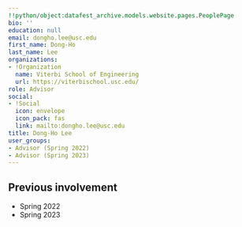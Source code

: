 ```yaml
---
!!python/object:datafest_archive.models.website.pages.PeoplePage
bio: ''
education: null
email: dongho.lee@usc.edu
first_name: Dong-Ho
last_name: Lee
organizations:
- !Organization
  name: Viterbi School of Engineering
  url: https://viterbischool.usc.edu/
role: Advisor
social:
- !Social
  icon: envelope
  icon_pack: fas
  link: mailto:dongho.lee@usc.edu
title: Dong-Ho Lee
user_groups:
- Advisor (Spring 2022)
- Advisor (Spring 2023)
---
```


## Previous involvement

* Spring 2022
* Spring 2023